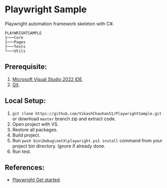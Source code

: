 # Playwright Sample
Playwright automation framework skeleton with C#.

```
PLAYWRIGHTSAMPLE
├───Core
├───Pages
├───Tests
└───Utils
```

## Prerequisite:
1. [Microsoft Visual Studio 2022 IDE](https://visualstudio.microsoft.com/).
2. [Git](https://git-scm.com/download/).

## Local Setup:
1. ```git clone https://github.com/VikashChauhan51/PlaywrightSample.git``` or download `master` branch zip and extract code.
2. Open project with VS.
3. Restore all packages.
4. Build project.
5. Run `pwsh bin\Debug\netX\playwright.ps1 install` command from your project bin directory. Ignore if already done.
6. Run test.



## References:
- [Playwright Get started](https://playwright.dev/dotnet/docs/intro).

